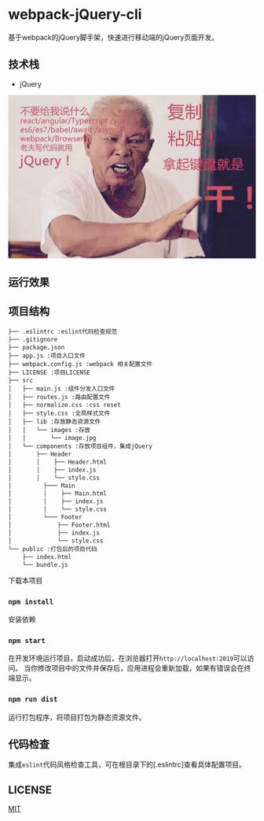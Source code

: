 # webpack-jQuery-cli
基于webpack的jQuery脚手架，快速进行移动端的jQuery页面开发。

## 技术栈

* jQuery

![image](./jQuery.jpg)

## 运行效果


## 项目结构

```
├── .eslintrc :eslint代码检查规范
├── .gitignore
├── package.json
├── app.js :项目入口文件
├── webpack.config.js :webpack 相关配置文件
├── LICENSE :项目LICENSE
├── src
│   ├── main.js :组件分发入口文件
│   ├── routes.js :路由配置文件
│   ├── normalize.css :css reset
│   ├── style.css :全局样式文件
│   ├── lib :存放静态资源文件
│   │   └── images :存放
│   │       └── image.jpg
│   └── components :存放项目组件，集成jQuery
│       ├── Header
│       │    ├── Header.html
│       │    ├── index.js
│       │    └── style.css
│   	  ├─── Main
│   	  │    ├── Main.html
│   	  │    ├── index.js
│   	  │    └── style.css
│   	  └─── Footer
│   	      ├── Footer.html
│   	      ├── index.js
│   	      └── style.css
└── public :打包后的项目代码
    ├── index.html
    └── bundle.js
```



下载本项目

### `npm install`

安装依赖

### `npm start`

在开发环境运行项目，启动成功后，在浏览器打开`http://localhost:2019`可以访问。
当你修改项目中的文件并保存后，应用进程会重新加载，如果有错误会在终端显示。

### `npm run dist`

运行打包程序，将项目打包为静态资源文件。

## 代码检查

集成`eslint`代码风格检查工具，可在根目录下的[.eslintrc]查看具体配置项目。

## LICENSE
[MIT](LICENSE)
